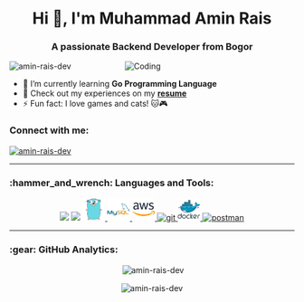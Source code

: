 <h1 align="center">Hi 👋, I'm Muhammad Amin Rais</h1>
<h3 align="center">A passionate Backend Developer from Bogor</h3>

<img align="right" alt="Coding" width="300" src="https://thumbs.gfycat.com/EvilNextDevilfish-small.gif">

<p align="left"> <img src="https://komarev.com/ghpvc/?username=amin-rais-dev&label=Profile%20views&color=0e75b6&style=flat" alt="amin-rais-dev" /> </p>

- 🌱 I’m currently learning **Go Programming Language**
- 📄 Check out my experiences on my **[resume](https://docs.google.com/document/d/15spFFYPAaBjmZaDjbv6TqR-eO9dK5zD2/edit?usp=sharing&ouid=110759086295377113174&rtpof=true&sd=true)**
- ⚡ Fun fact: I love games and cats! 🐱🎮

<h3 align="left">Connect with me:</h3>
<p align="left">
  <a href="https://www.linkedin.com/in/muhammad-amin-rais-aa1726249" target="blank">
    <img align="center" src="https://raw.githubusercontent.com/rahuldkjain/github-profile-readme-generator/master/src/images/icons/Social/linked-in-alt.svg" alt="amin-rais-dev" height="30" width="40" />
  </a>
</p>

---

<h3 align="left">:hammer_and_wrench: Languages and Tools:</h3>
<p align="center">
  <img src="https://img.shields.io/badge/OS-MacOS-blue?&logo=apple" />
  <img src="https://img.shields.io/badge/Text%20Editor-Visual%20Studio%20Code-blue?&logo=visual%20studio%20code&logoColor=blue" />
  <a href="https://golang.org" target="_blank" rel="noreferrer">
    <img src="https://raw.githubusercontent.com/devicons/devicon/master/icons/go/go-original.svg" alt="go" width="40" height="40"/>
  </a>
  <a href="https://www.mysql.com/" target="_blank" rel="noreferrer">
    <img src="https://raw.githubusercontent.com/devicons/devicon/master/icons/mysql/mysql-original-wordmark.svg" alt="mysql" width="40" height="40"/>
  </a>
  <a href="https://aws.amazon.com" target="_blank" rel="noreferrer">
    <img src="https://raw.githubusercontent.com/devicons/devicon/master/icons/amazonwebservices/amazonwebservices-original-wordmark.svg" alt="aws" width="40" height="40"/>
  </a>
  <a href="https://git-scm.com/" target="_blank" rel="noreferrer">
    <img src="https://www.vectorlogo.zone/logos/git-scm/git-scm-icon.svg" alt="git" width="40" height="40"/>
  </a>
  <a href="https://www.docker.com/" target="_blank" rel="noreferrer">
    <img src="https://raw.githubusercontent.com/devicons/devicon/master/icons/docker/docker-original-wordmark.svg" alt="docker" width="40" height="40"/>
  </a>
  <a href="https://postman.com" target="_blank" rel="noreferrer">
    <img src="https://www.vectorlogo.zone/logos/getpostman/getpostman-icon.svg" alt="postman" width="40" height="40"/>
  </a>
</p>

---

<h3 align="left">:gear: GitHub Analytics:</h3>
<div align="center">
  <p>&nbsp;<img align="center" src="https://github-readme-stats.vercel.app/api?username=amin-rais-dev&show_icons=true&theme=radical&locale=en" alt="amin-rais-dev" /></p>
  <p><img align="center" src="https://github-readme-streak-stats.herokuapp.com/?user=amin-rais-dev&theme=radical&" alt="amin-rais-dev" /></p>
</div>
